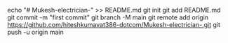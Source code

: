 echo "# Mukesh-electrician-" >> README.md
git init
git add README.md
git commit -m "first commit"
git branch -M main
git remote add origin https://github.com/hiteshkumavat386-dotcom/Mukesh-electrician-.git
git push -u origin main
